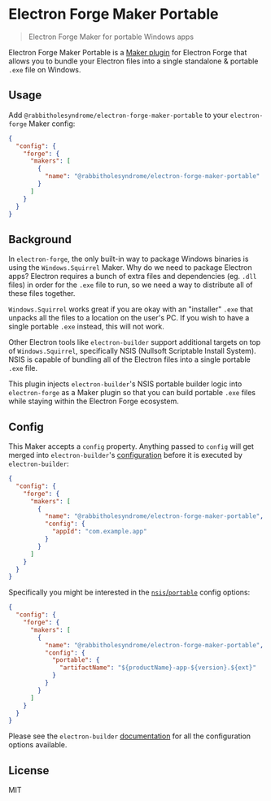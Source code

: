 # Electron Forge Maker Portable

> Electron Forge Maker for portable Windows apps

Electron Forge Maker Portable is a [Maker plugin](https://www.electronforge.io/config/makers) for Electron Forge that allows you to bundle your Electron files into a single standalone & portable `.exe` file on Windows.

## Usage

Add `@rabbitholesyndrome/electron-forge-maker-portable` to your `electron-forge` Maker config:

```json
{
  "config": {
    "forge": {
      "makers": [
        {
          "name": "@rabbitholesyndrome/electron-forge-maker-portable"
        }
      ]
    }
  }
}
```

## Background

In `electron-forge`, the only built-in way to package Windows binaries is using the `Windows.Squirrel` Maker. Why do we need to package Electron apps? Electron requires a bunch of extra files and dependencies (eg. `.dll` files) in order for the `.exe` file to run, so we need a way to distribute all of these files together.

`Windows.Squirrel` works great if you are okay with an "installer" `.exe` that unpacks all the files to a location on the user's PC. If you wish to have a single portable `.exe` instead, this will not work.

Other Electron tools like `electron-builder` support additional targets on top of `Windows.Squirrel`, specifically NSIS (Nullsoft Scriptable Install System). NSIS is capable of bundling all of the Electron files into a single portable `.exe` file.

This plugin injects `electron-builder`'s NSIS portable builder logic into `electron-forge` as a Maker plugin so that you can build portable `.exe` files while staying within the Electron Forge ecosystem.

## Config

This Maker accepts a `config` property. Anything passed to `config` will get merged into `electron-builder`'s [configuration](https://www.electron.build/configuration/configuration) before it is executed by `electron-builder`:

```json
{
  "config": {
    "forge": {
      "makers": [
        {
          "name": "@rabbitholesyndrome/electron-forge-maker-portable",
          "config": {
            "appId": "com.example.app"
          }
        }
      ]
    }
  }
}
```

Specifically you might be interested in the [`nsis`/`portable`](https://www.electron.build/configuration/nsis) config options:

```json
{
  "config": {
    "forge": {
      "makers": [
        {
          "name": "@rabbitholesyndrome/electron-forge-maker-portable",
          "config": {
            "portable": {
              "artifactName": "${productName}-app-${version}.${ext}"
            }
          }
        }
      ]
    }
  }
}
```

Please see the `electron-builder` [documentation](https://www.electron.build/configuration/configuration) for all the configuration options available.

## License

MIT
